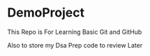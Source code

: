 # DemoProject

This Repo is For Learning Basic Git and GitHub

Also to store my Dsa Prep code to review Later


